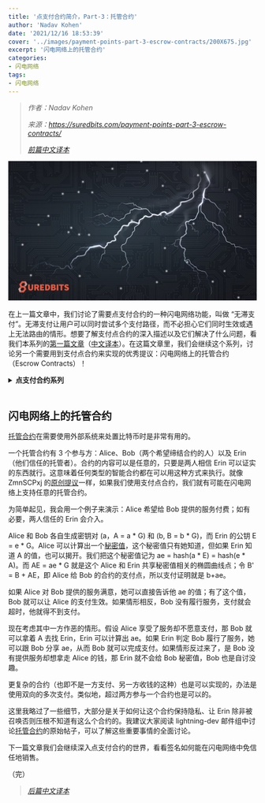 ```yaml
---
title: '点支付合约简介，Part-3：托管合约'
author: 'Nadav Kohen'
date: '2021/12/16 18:53:39'
cover: '../images/payment-points-part-3-escrow-contracts/200X675.jpg'
excerpt: '闪电网络上的托管合约'
categories:
- 闪电网络
tags:
- 闪电网络
---
```



> *作者：Nadav Kohen*
>
> *来源：<https://suredbits.com/payment-points-part-3-escrow-contracts/>*
>
> *[前篇中文译本](https://www.btcstudy.org/2021/12/10/payment-points-part-2-stuckless-payments/)*



![Lightning Data](../images/payment-points-part-3-escrow-contracts/200X675.jpg)

在上一篇文章中，我们讨论了需要点支付合约的一种闪电网络功能，叫做 “无滞支付”。无滞支付让用户可以同时尝试多个支付路径，而不必担心它们同时生效或遇上无法路由的情形。想要了解支付点合约的深入描述以及它们解决了什么问题，看我们本系列的[第一篇文章](https://suredbits.com/payment-points-part-1/)（[中文译本](https://www.btcstudy.org/2021/10/26/payment-points-part-1-replacing-HTLC/)）。在这篇文章里，我们会继续这个系列，讨论另一个需要用到支付点合约来实现的优秀提议：闪电网络上的托管合约（Escrow Contracts）！

<details><summary><strong>点支付合约系列</strong></summary>
<a href="https://suredbits.com/payment-points-part-1/">Payment Points Part 1: Replacing HTLCs</a><br>
<a href="https://suredbits.com/payment-points-part-2-stuckless-payments/">Payment Points Part 2: “Stuckless” Payments</a><br>
<a href="https://suredbits.com/payment-points-part-3-escrow-contracts/">Payment Points Part 3: Escrow Contracts</a><br>
<a href="https://suredbits.com/payment-points-part-4-selling-signatures/">Payment Points Part 4: Selling Signatures</a>
</details><br>

## 闪电网络上的托管合约

[托管合约](https://lists.linuxfoundation.org/pipermail/lightning-dev/2019-June/002051.html)在需要使用外部系统来处置比特币时是非常有用的。

一个托管合约有 3 个参与方：Alice、Bob（两个希望缔结合约的人）以及 Erin（他们信任的托管者）。合约的内容可以是任意的，只要是两人相信 Erin 可以证实的东西就行。这意味着任何类型的智能合约都在可以用这种方式来执行。就像 ZmnSCPxj 的[原创提议](https://lists.linuxfoundation.org/pipermail/lightning-dev/2019-June/002028.html)一样，如果我们使用支付点合约，我们就有可能在闪电网络上支持任意的托管合约。

为简单起见，我会用一个例子来演示：Alice 希望给 Bob 提供的服务付费；如有必要，两人信任的 Erin 会介入。

Alice 和 Bob 各自生成密钥对 (a，A = a * G) 和 (b, B = b * G)，而 Erin 的公钥 E = e * G。Alice 可以计算出一个[秘密值](https://en.wikipedia.org/wiki/Diffie%E2%80%93Hellman_key_exchange)，这个秘密值只有她知道，但如果 Erin 知道 A 的值，也可以揭开。我们把这个秘密值记为 ae = hash(a * E) = hash(e * A)。而 AE = ae * G 就是这个 Alice 和 Erin 共享秘密值相关的椭圆曲线点；令 B' = B + AE，即 Alice 给 Bob 的合约的支付点，所以支付证明就是 b+ae。

如果 Alice 对 Bob 提供的服务满意，她可以直接告诉他 ae 的值；有了这个值，Bob 就可以让 Alice 的支付生效。如果情形相反，Bob 没有履行服务，支付就会超时，他就得不到支付。  

现在考虑其中一方作恶的情形。假设 Alice 享受了服务却不愿意支付，那 Bob 就可以拿着 A 去找 Erin，Erin 可以计算出 ae。如果 Erin 判定  Bob 履行了服务，她可以跟 Bob 分享 ae，从而 Bob 就可以完成支付。如果情形反过来了，是 Bob 没有提供服务却想拿走 Alice 的钱，那 Erin 就不会给 Bob 秘密值，Bob 也是自讨没趣。

更复杂的合约（也即不是一方支付、另一方收钱的这种）也是可以实现的，办法是使用双向的多次支付。类似地，超过两方参与一个合约也是可以的。

这里我略过了一些细节，大部分是关于如何让这个合约保持隐私、让 Erin 除非被召唤否则压根不知道有这么个合约的。我建议大家阅读  lightning-dev 邮件组中讨论[托管合约](https://lists.linuxfoundation.org/pipermail/lightning-dev/2019-June/002051.html)的原始帖子，可以了解这些重要事情的全面讨论。

下一篇文章我们会继续深入点支付合约的世界，看看签名如何能在闪电网络中免信任地销售。

（完）

> *[后篇中文译本](https://www.btcstudy.org/2021/12/17/payment-points-part-4-selling-signatures/)*